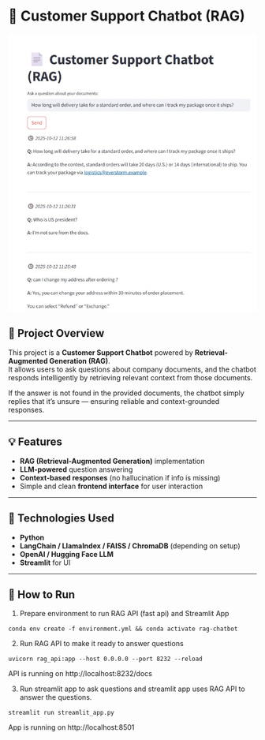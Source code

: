 # 🧠 Customer Support Chatbot (RAG)

![Customer Support Chatbot Screenshot](images/first_rag.jpg)

## 📖 Project Overview

This project is a **Customer Support Chatbot** powered by **Retrieval-Augmented Generation (RAG)**.  
It allows users to ask questions about company documents, and the chatbot responds intelligently by retrieving relevant context from those documents.

If the answer is not found in the provided documents, the chatbot simply replies that it’s unsure — ensuring reliable and context-grounded responses.

---

## 💡 Features
- **RAG (Retrieval-Augmented Generation)** implementation  
- **LLM-powered** question answering  
- **Context-based responses** (no hallucination if info is missing)  
- Simple and clean **frontend interface** for user interaction  

---

## 🧰 Technologies Used
- **Python**
- **LangChain / LlamaIndex / FAISS / ChromaDB** (depending on setup)
- **OpenAI / Hugging Face LLM**
- **Streamlit** for UI

---

## 🚀 How to Run
1. Prepare environment to run RAG API (fast api) and Streamlit App
```
conda env create -f environment.yml && conda activate rag-chatbot
```

2. Run RAG API to make it ready to answer questions
```
uvicorn rag_api:app --host 0.0.0.0 --port 8232 --reload
```
API is running on http://localhost:8232/docs

3. Run streamlit app to ask questions and streamlit app uses RAG API to answer the questions.
```
streamlit run streamlit_app.py 
```
App is running on http://localhost:8501